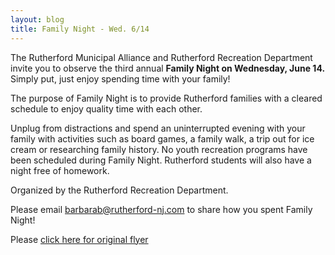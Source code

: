 ```yaml
---
layout: blog
title: Family Night - Wed. 6/14
---
```


The Rutherford Municipal Alliance and Rutherford Recreation Department
invite you to observe the third annual **Family Night on Wednesday, June 14.**
Simply put, just enjoy spending time with your family!

The purpose of Family Night is to provide Rutherford families with
a cleared schedule to enjoy quality time with each other.


Unplug from distractions and spend an uninterrupted
evening with your family with activities such as board games, a
family walk, a trip out for ice cream or researching family history.
No youth recreation programs have been scheduled during Family Night.
Rutherford students will also have a night free of homework.


Organized by the Rutherford Recreation Department.


Please email barbarab@rutherford-nj.com
to share how you spent Family Night!



Please [click here for original flyer](https://storage.googleapis.com/static.rutherford-nj.com/recreation/posts/FamilyNight_Flyer_8.5x11.pdf)
